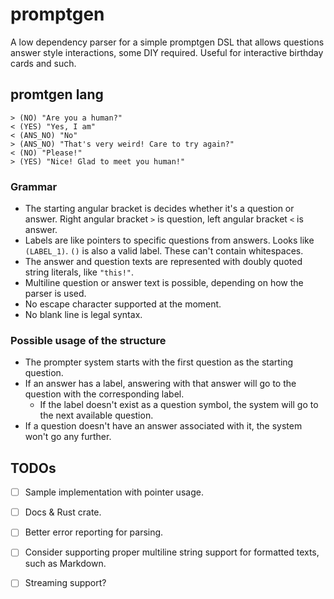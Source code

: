 # promptgen

A low dependency parser for a simple promptgen DSL that allows questions answer style interactions, some DIY required. Useful for interactive birthday cards and such.

## promtgen lang
```
> (NO) "Are you a human?"
< (YES) "Yes, I am"
< (ANS_NO) "No"
> (ANS_NO) "That's very weird! Care to try again?"
< (NO) "Please!"
> (YES) "Nice! Glad to meet you human!"
```

### Grammar
 - The starting angular bracket is decides whether it's a question or answer. Right angular bracket `>` is question, left angular bracket `<` is answer.
 - Labels are like pointers to specific questions from answers. Looks like `(LABEL_1)`. `()` is also a valid label. These can't contain whitespaces.
 - The answer and question texts are represented with doubly quoted string literals, like `"this!"`. 
 - Multiline question or answer text is possible, depending on how the parser is used.
 - No escape character supported at the moment.
 - No blank line is legal syntax.

### Possible usage of the structure
 - The prompter system starts with the first question as the starting question.
 - If an answer has a label, answering with that answer will go to the question with the corresponding label.
    - If the label doesn't exist as a question symbol, the system will go to the next available question.
 - If a question doesn't have an answer associated with it, the system won't go any further.

## TODOs
 - [ ] Sample implementation with pointer usage.
 - [ ] Docs & Rust crate.
 - [ ] Better error reporting for parsing.
 - [ ] Consider supporting proper multiline string support for formatted texts, such as Markdown.
 - [ ] Streaming support?

